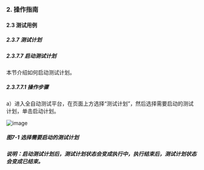 ### 2. 操作指南

#### 2.3 测试用例

##### 2.3.7 测试计划

##### 2.3.7.7 启动测试计划

本节介绍如何启动测试计划。

##### 2.3.7.7.1 操作步骤

a）进入全自动测试平台，在页面上方选择“测试计划”，然后选择需要启动的测试计划，单击启动计划。

![image](https://user-images.githubusercontent.com/79617492/191470839-4a7d88c6-ebcf-464a-ae8d-0f47e362b309.png)

##### 图7-1 选择需要启动的测试计划

##### 说明：启动测试计划后，测试计划状态会变成执行中，执行结束后，测试计划状态会变成已结束。
